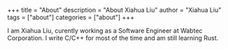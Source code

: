 +++
title = "About"
description = "About Xiahua Liu"
author = "Xiahua Liu"
tags = ["about"]
categories = ["about"]
+++

I am Xiahua Liu, curently working as a Software Engineer at Wabtec Corporation. I write C/C++ for most of the time and am still learning Rust.